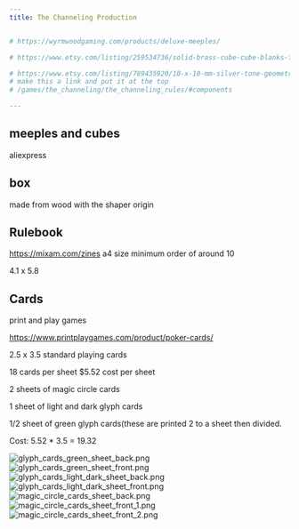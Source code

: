 ```yaml
---
title: The Channeling Production


# https://wyrmwoodgaming.com/products/deluxe-meeples/

# https://www.etsy.com/listing/259534736/solid-brass-cube-cube-blanks-findings?ga_order=most_relevant&ga_search_type=all&ga_view_type=gallery&ga_search_query=brass+1+cm+cube&ref=sr_gallery-1-1&pro=1&sts=1&content_source=86272babbfb7c9afcaff1f3cdf633ef7f316ee6f%253A259534736&organic_search_click=1&variation0=1453364560

# https://www.etsy.com/listing/789435920/10-x-10-mm-silver-tone-geometric-solid?ga_order=most_relevant&ga_search_type=all&ga_view_type=gallery&ga_search_query=1+cm+cube+metal&ref=sc_gallery-1-4&pro=1&sts=1&search_preloaded_img=1&plkey=df4ee9e5ce8c442f302e9dde464b237f99949573%3A789435920
# make this a link and put it at the top
# /games/the_channeling/the_channeling_rules/#components

---
```


## meeples and cubes

aliexpress


## box

made from wood with the shaper origin

## Rulebook

https://mixam.com/zines a4 size minimum order of around 10 

4.1 x 5.8 

## Cards

print and play games

https://www.printplaygames.com/product/poker-cards/

2.5 x 3.5 standard playing cards

18 cards per sheet $5.52 cost per sheet

2 sheets of magic circle cards

1 sheet of light and dark glyph cards

1/2 sheet of green glyph cards(these are printed 2 to a sheet then divided.

Cost: 5.52 * 3.5 = 19.32

![glyph_cards_green_sheet_back.png](/games/the_channeling/glyph_cards_green_sheet_back.png)
![glyph_cards_green_sheet_front.png](/games/the_channeling/glyph_cards_green_sheet_front.png)
![glyph_cards_light_dark_sheet_back.png](/games/the_channeling/glyph_cards_light_dark_sheet_back.png)
![glyph_cards_light_dark_sheet_front.png](/games/the_channeling/glyph_cards_light_dark_sheet_front.png)
![magic_circle_cards_sheet_back.png](/games/the_channeling/magic_circle_cards_sheet_back.png)
![magic_circle_cards_sheet_front_1.png](/games/the_channeling/magic_circle_cards_sheet_front_1.png)
![magic_circle_cards_sheet_front_2.png](/games/the_channeling/magic_circle_cards_sheet_front_2.png)
